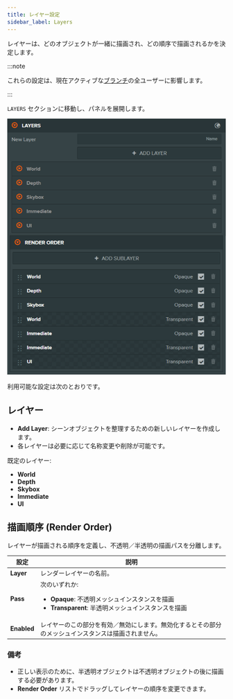 ```yaml
---
title: レイヤー設定
sidebar_label: Layers
---
```


レイヤーは、どのオブジェクトが一緒に描画され、どの順序で描画されるかを決定します。

:::note

これらの設定は、現在アクティブな[ブランチ](../../version-control/branches.md)の全ユーザーに影響します。

:::

`LAYERS` セクションに移動し、パネルを展開します。

![Layers Settings](/img/user-manual/editor/interface/settings/layers.webp)

利用可能な設定は次のとおりです。

## レイヤー

- **Add Layer**: シーンオブジェクトを整理するための新しいレイヤーを作成します。
- 各レイヤーは必要に応じて名称変更や削除が可能です。

既定のレイヤー:

- **World**
- **Depth**
- **Skybox**
- **Immediate**
- **UI**

## 描画順序 (Render Order)

レイヤーが描画される順序を定義し、不透明／半透明の描画パスを分離します。

| 設定 | 説明 |
| --- | --- |
| **Layer** | レンダーレイヤーの名前。 |
| **Pass** | 次のいずれか:<ul><li><strong>Opaque</strong>: 不透明メッシュインスタンスを描画</li><li><strong>Transparent</strong>: 半透明メッシュインスタンスを描画</li></ul> |
| **Enabled** | レイヤーのこの部分を有効／無効にします。無効化するとその部分のメッシュインスタンスは描画されません。 |

### 備考

- 正しい表示のために、半透明オブジェクトは不透明オブジェクトの後に描画する必要があります。
- **Render Order** リストでドラッグしてレイヤーの順序を変更できます。
